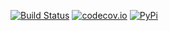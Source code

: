 [![Build Status](https://travis-ci.org/political-memory/django-representatives.svg?branch=master)](https://travis-ci.org/political-memory/django-representatives)
[![codecov.io](https://codecov.io/github/political-memory/django-representatives/coverage.svg?branch=master)](https://codecov.io/github/political-memory/django-representatives?branch=master)
[![PyPi](https://badge.fury.io/py/django-representatives.png)](https://badge.fury.io/py/django-representatives)
